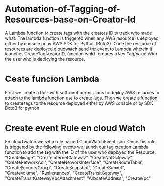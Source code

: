 # Automation-of-Tagging-of-Resources-base-on-Creator-Id

A Lambda function to create tags with the creators ID to track who made what. The lambda function is triggered when any AWS resource is deployed either by console or by AWS SDK for Python (Boto3). Once the resource of resources are deployed cloudwatch send the event to Lambda wherein it launches CreateTagCreatorID, function which creates a Key Tag/value With the user who is deploying the resource.

# Ceate funcion Lambda
First we create a Role with sufficient permissions to deploy AWS reources to attach to the lambda function use to create tags.
Then we create a function to create tags to the resource deployed either by AWS console or by SDK Boto3 for python

# Create event Rule en cloud Watch
En cloud watch we set a rule named CloudWatchEvent.json. Once this rule is triggered by the following events we launch our tag creation Lambda function to add the tag with the ID of the user who deployed the Resource.
      "CreateImage",
      "CreateInternetGateway",
      "CreateNatGateway",
      "CreateNetworkAcl",
      "CreateNetworkInterface",
      "CreateRouteTable",
      "CreateSecurityGroup",
      "CreateSnapshot",
      "CreateSubnet",
      "CreateVolume",
      "RunInstances",
      "CreateTransitGateway",
      "CreateTransitGatewayVpcAttachment",
      "AllocateAddress",
      "CreateVpc"
